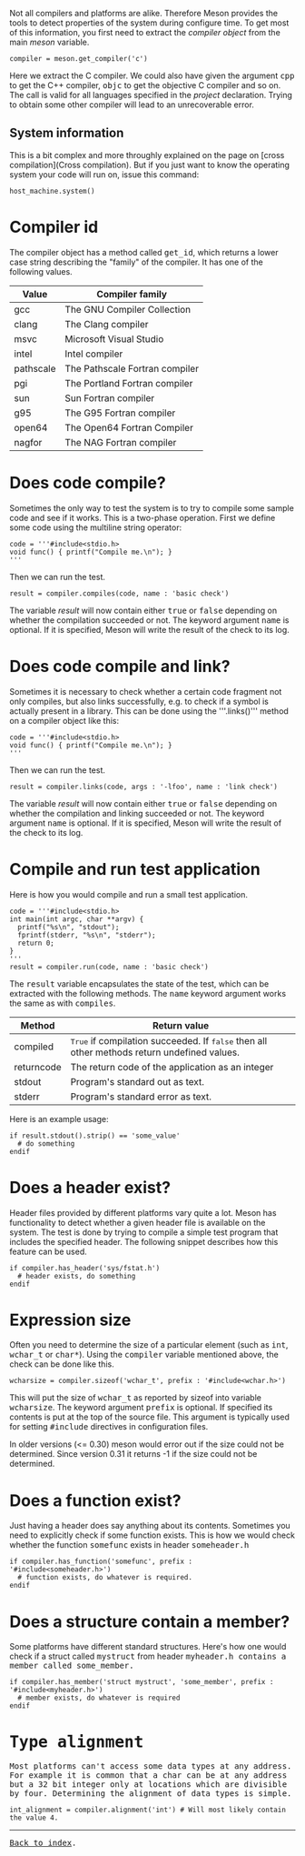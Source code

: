 Not all compilers and platforms are alike. Therefore Meson provides the tools to detect properties of the system during configure time. To get most of this information, you first need to extract the *compiler object* from the main *meson* variable.

    compiler = meson.get_compiler('c')

Here we extract the C compiler. We could also have given the argument <tt>cpp</tt> to get the C++ compiler, <tt>objc</tt> to get the objective C compiler and so on. The call is valid for all languages specified in the *project* declaration. Trying to obtain some other compiler will lead to an unrecoverable error.

## System information

This is a bit complex and more throughly explained on the page on [cross compilation](Cross compilation). But if you just want to know the operating system your code will run on, issue this command:

    host_machine.system()

Compiler id
==

The compiler object has a method called <tt>get_id</tt>, which returns a lower case string describing the "family" of the compiler. It has one of the following values.

Value | Compiler family
------|----------------
gcc | The GNU Compiler Collection
clang | The Clang compiler
msvc | Microsoft Visual Studio
intel | Intel compiler
pathscale | The Pathscale Fortran compiler
pgi | The Portland Fortran compiler
sun | Sun Fortran compiler
g95 | The G95 Fortran compiler
open64 | The Open64 Fortran Compiler
nagfor | The NAG Fortran compiler

Does code compile?
==

Sometimes the only way to test the system is to try to compile some sample code and see if it works. This is a two-phase operation. First we define some code using the multiline string operator:

    code = '''#include<stdio.h>
    void func() { printf("Compile me.\n"); }
    '''

Then we can run the test.

    result = compiler.compiles(code, name : 'basic check')

The variable *result* will now contain either <tt>true</tt> or <tt>false</tt> depending on whether the compilation succeeded or not. The keyword argument <tt>name</tt> is optional. If it is specified, Meson will write the result of the check to its log.

Does code compile and link?
==

Sometimes it is necessary to check whether a certain code fragment not only
compiles, but also links successfully, e.g. to check if a symbol is actually
present in a library. This can be done using the '''.links()''' method on a
compiler object like this:

    code = '''#include<stdio.h>
    void func() { printf("Compile me.\n"); }
    '''

Then we can run the test.

    result = compiler.links(code, args : '-lfoo', name : 'link check')

The variable *result* will now contain either <tt>true</tt> or <tt>false</tt>
depending on whether the compilation and linking succeeded or not. The keyword
argument <tt>name</tt> is optional. If it is specified, Meson will write the
result of the check to its log.


Compile and run test application
==

Here is how you would compile and run a small test application.

    code = '''#include<stdio.h>
    int main(int argc, char **argv) {
      printf("%s\n", "stdout");
      fprintf(stderr, "%s\n", "stderr");
      return 0;
    }
    '''
    result = compiler.run(code, name : 'basic check')

The <tt>result</tt> variable encapsulates the state of the test, which can be extracted with the following methods. The <tt>name</tt> keyword argument works the same as with <tt>compiles</tt>.

Method | Return value
-------|----------------
compiled | <tt>True</tt> if compilation succeeded. If <tt>false</tt> then all other methods return undefined values.
returncode | The return code of the application as an integer
stdout | Program's standard out as text.
stderr | Program's standard error as text.

Here is an example usage:

    if result.stdout().strip() == 'some_value'
      # do something
    endif


Does a header exist?
==

Header files provided by different platforms vary quite a lot. Meson has functionality to detect whether a given header file is available on the system. The test is done by trying to compile a simple test program that includes the specified header. The following snippet describes how this feature can be used.

    if compiler.has_header('sys/fstat.h')
      # header exists, do something
    endif

Expression size
==

Often you need to determine the size of a particular element (such as <tt>int</tt>, <tt>wchar_t</tt> or <tt>char*</tt>). Using the <tt>compiler</tt> variable mentioned above, the check can be done like this.

    wcharsize = compiler.sizeof('wchar_t', prefix : '#include<wchar.h>')

This will put the size of <tt>wchar_t</tt> as reported by sizeof into variable <tt>wcharsize</tt>. The keyword argument <tt>prefix</tt> is optional. If specified its contents is put at the top of the source file. This argument is typically used for setting <tt>#include</tt> directives in configuration files.

In older versions (<= 0.30) meson would error out if the size could not be determined. Since version 0.31 it returns -1 if the size could not be determined.

Does a function exist?
==

Just having a header does say anything about its contents. Sometimes you need to explicitly check if some function exists. This is how we would check whether the function <tt>somefunc</tt> exists in header <tt>someheader.h</tt>

    if compiler.has_function('somefunc', prefix : '#include<someheader.h>')
      # function exists, do whatever is required.
    endif

Does a structure contain a member?
==

Some platforms have different standard structures. Here's how one would check if a struct called <tt>mystruct</tt> from header <tt>myheader.h</hh> contains a member called <tt>some_member</tt>.

    if compiler.has_member('struct mystruct', 'some_member', prefix : '#include<myheader.h>')
      # member exists, do whatever is required
    endif

Type alignment
==

Most platforms can't access some data types at any address. For example it is common that a <tt>char</tt> can be at any address but a 32 bit integer only at locations which are divisible by four. Determining the alignment of data types is simple.

    int_alignment = compiler.alignment('int') # Will most likely contain the value 4.

---

[Back to index](Manual).
